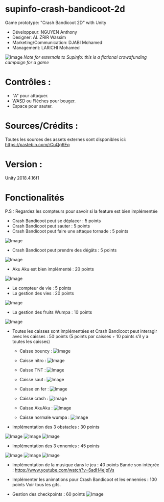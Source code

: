 # supinfo-crash-bandicoot-2d
Game prototype: "Crash Bandicoot 2D" with Unity

- Développeur: NGUYEN Anthony
- Designer: AL ZRIR Wassim
- Marketing/Communication: DJABI Mohamed
- Management: LARICHI Mohamed



![Image](https://i.imgur.com/z6y8asF.png "Image")
*Note for externals to Supinfo: this is a fictional crowdfunding campaign for a game*

# Contrôles :
- "A" pour attaquer.
- WASD ou Flèches pour bouger.
- Espace pour sauter.

# Sources/Crédits :
Toutes les sources des assets externes sont disponibles ici: https://pastebin.com/rCuQg9Eq

# Version :
Unity 2018.4.16f1

# Fonctionalités
P.S : Regardez les compteurs pour savoir si la feature est bien implémentée

- Crash Bandicoot peut se déplacer : 5 points
- Crash Bandicoot peut sauter : 5 points
- Crash Bandicoot peut faire une attaque tornade : 5 points

![Image](https://media2.giphy.com/media/RMxDrX0T5kUieVMr03/giphy.gif "Image")

- Crash Bandicoot peut prendre des dégâts : 5 points

![Image](https://media3.giphy.com/media/Xzvxz184nrwLMaT2Ju/giphy.gif "Image")

- Aku Aku est bien implémenté : 20 points

![Image](https://media0.giphy.com/media/JRgZfgXke8HFVBFipu/giphy.gif "Image")


- Le compteur de vie : 5 points
- La gestion des vies : 20 points

![Image](https://media0.giphy.com/media/UoXNTZK5A2oswehs5G/giphy.gif "Image")

- La gestion des fruits Wumpa : 10 points

![Image](https://media3.giphy.com/media/lnxbYNLlST2QLZGJog/giphy.gif "Image")


- Toutes les caisses sont implémentées et Crash Bandicoot peut interagir avec les
caisses : 50 points (5 points par caisses + 10 points s’il y a toutes les caisses) 

  - Caisse bouncy :
  ![Image](https://media0.giphy.com/media/Z9WJIUE3r2diACUovG/giphy.gif "Image")

  - Caisse nitro :
  ![Image](https://media1.giphy.com/media/gg81bIxwpTi6JL9lKO/giphy.gif "Image")
  
  - Caisse TNT :
  ![Image](https://media2.giphy.com/media/TIY0xQhmC7aoemKcCa/giphy.gif "Image")
  
  - Caisse saut :
  ![Image](https://media3.giphy.com/media/XaFeNq8yG2A5sLLOBY/giphy.gif "Image")
  
  - Caisse en fer :
  ![Image](https://media1.giphy.com/media/PkS9N6v8nT1hXoy4JB/giphy.gif "Image")
  
  - Caisse crash :
  ![Image](https://media0.giphy.com/media/UoXNTZK5A2oswehs5G/giphy.gif "Image")

  - Caisse AkuAku :
    ![Image](https://media0.giphy.com/media/JRgZfgXke8HFVBFipu/giphy.gif "Image")
    
  - Caisse normale wumpa :
    ![Image](https://media3.giphy.com/media/Z990U5rCb2644zZuEf/giphy.gif "Image")

- Implémentation des 3 obstacles : 30 points

![Image](https://media.giphy.com/media/Ig4GKMVdqPBSzO1tDg/giphy.gif "Image")
![Image](https://media.giphy.com/media/dsLJu6r4DTCgbLhYI3/giphy.gif "Image")
![Image](https://media.giphy.com/media/MasED2QhwGGNXfIT1s/giphy.gif "Image")

- Implémentation des 3 ennemies : 45 points

![Image](https://media.giphy.com/media/Kcna1EFx9kfFLpyu1v/giphy.gif "Image")
![Image](https://media.giphy.com/media/PlrPkPbqJ0iZjOiqR8/giphy.gif "Image")
![Image](https://media.giphy.com/media/fqsyzxcMgAEINrop1Q/giphy.gif "Image")

- Implémentation de la musique dans le jeu : 40 points
Bande son intégrée : https://www.youtube.com/watch?v=6adH4ejplVs

- Implémenter les animations pour Crash Bandicoot et les ennemies : 100 points 
Voir tous les gifs.

- Gestion des checkpoints : 60 points
![Image](https://media.giphy.com/media/MasED2QhwGGNXfIT1s/giphy.gif "Image")

